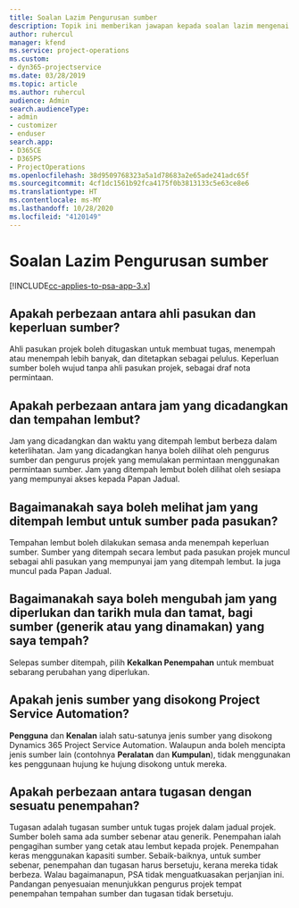 ```yaml
---
title: Soalan Lazim Pengurusan sumber
description: Topik ini memberikan jawapan kepada soalan lazim mengenai pengurusan sumber.
author: ruhercul
manager: kfend
ms.service: project-operations
ms.custom:
- dyn365-projectservice
ms.date: 03/28/2019
ms.topic: article
ms.author: ruhercul
audience: Admin
search.audienceType:
- admin
- customizer
- enduser
search.app:
- D365CE
- D365PS
- ProjectOperations
ms.openlocfilehash: 38d9509768323a5a1d78683a2e65ade241adc65f
ms.sourcegitcommit: 4cf1dc1561b92fca4175f0b3813133c5e63ce8e6
ms.translationtype: HT
ms.contentlocale: ms-MY
ms.lasthandoff: 10/28/2020
ms.locfileid: "4120149"
---
```

# <a name="resource-management-faq"></a>Soalan Lazim Pengurusan sumber

[!INCLUDE[cc-applies-to-psa-app-3.x](../includes/cc-applies-to-psa-app-3x.md)]

## <a name="what-is-the-difference-between-a-team-member-and-a-resource-requirement"></a>Apakah perbezaan antara ahli pasukan dan keperluan sumber?

Ahli pasukan projek boleh ditugaskan untuk membuat tugas, menempah atau menempah lebih banyak, dan ditetapkan sebagai pelulus. Keperluan sumber boleh wujud tanpa ahli pasukan projek, sebagai draf nota permintaan. 

## <a name="what-is-the-difference-between-proposed-and-soft-booked-hours"></a>Apakah perbezaan antara jam yang dicadangkan dan tempahan lembut?

Jam yang dicadangkan dan waktu yang ditempah lembut berbeza dalam keterlihatan. Jam yang dicadangkan hanya boleh dilihat oleh pengurus sumber dan pengurus projek yang memulakan permintaan menggunakan permintaan sumber. Jam yang ditempah lembut boleh dilihat oleh sesiapa yang mempunyai akses kepada Papan Jadual.

## <a name="how-can-i-see-the-soft-booked-hours-for-resources-on-a-team"></a>Bagaimanakah saya boleh melihat jam yang ditempah lembut untuk sumber pada pasukan?

Tempahan lembut boleh dilakukan semasa anda menempah keperluan sumber. Sumber yang ditempah secara lembut pada pasukan projek muncul sebagai ahli pasukan yang mempunyai jam yang ditempah lembut. Ia juga muncul pada Papan Jadual.

## <a name="how-do-i-change-the-required-hours-and-the-start-and-end-dates-for-a-resource-generic-or-named-that-i-booked"></a>Bagaimanakah saya boleh mengubah jam yang diperlukan dan tarikh mula dan tamat, bagi sumber (generik atau yang dinamakan) yang saya tempah?

Selepas sumber ditempah, pilih **Kekalkan Penempahan** untuk membuat sebarang perubahan yang diperlukan.

## <a name="what-resources-types-does-project-service-automation-support"></a>Apakah jenis sumber yang disokong Project Service Automation?

**Pengguna** dan **Kenalan** ialah satu-satunya jenis sumber yang disokong Dynamics 365 Project Service Automation. Walaupun anda boleh mencipta jenis sumber lain (contohnya **Peralatan** dan **Kumpulan**), tidak menggunakan kes penggunaan hujung ke hujung disokong untuk mereka.

## <a name="what-is-the-difference-between-an-assignment-and-a-booking"></a>Apakah perbezaan antara tugasan dengan sesuatu penempahan?

Tugasan adalah tugasan sumber untuk tugas projek dalam jadual projek. Sumber boleh sama ada sumber sebenar atau generik. Penempahan ialah pengagihan sumber yang cetak atau lembut kepada projek. Penempahan keras menggunakan kapasiti sumber. Sebaik-baiknya, untuk sumber sebenar, penempahan dan tugasan harus bersetuju, kerana mereka tidak berbeza. Walau bagaimanapun, PSA tidak menguatkuasakan perjanjian ini. Pandangan penyesuaian menunjukkan pengurus projek tempat penempahan tempahan sumber dan tugasan tidak bersetuju.
